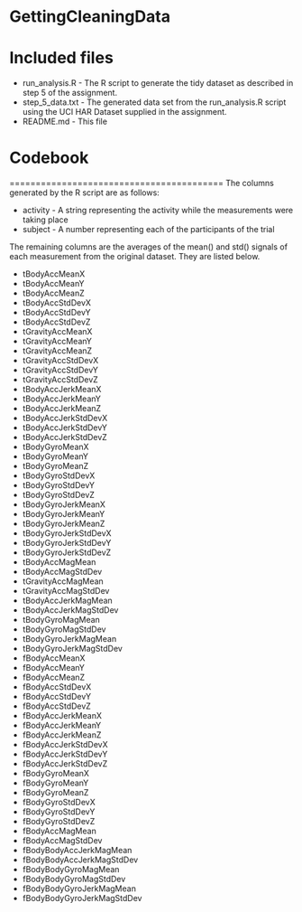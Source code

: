 # GettingCleaningData

# Included files
- run_analysis.R - The R script to generate the tidy dataset as described in step 5 of the assignment.
- step_5_data.txt - The generated data set from the run_analysis.R script using the UCI HAR Dataset supplied in the assignment.
- README.md - This file

# Codebook
=========================================
The columns generated by the R script are as follows:
- activity - A string representing the activity while the measurements were taking place
- subject - A number representing each of the participants of the trial

The remaining columns are the averages of the mean() and std() signals of each measurement from the original dataset.  They are listed below.

-	tBodyAccMeanX
-	tBodyAccMeanY
-	tBodyAccMeanZ
-	tBodyAccStdDevX
-	tBodyAccStdDevY
-	tBodyAccStdDevZ
-	tGravityAccMeanX
-	tGravityAccMeanY
-	tGravityAccMeanZ
-	tGravityAccStdDevX
-	tGravityAccStdDevY
-	tGravityAccStdDevZ
-	tBodyAccJerkMeanX
-	tBodyAccJerkMeanY
-	tBodyAccJerkMeanZ
-	tBodyAccJerkStdDevX
-	tBodyAccJerkStdDevY
-	tBodyAccJerkStdDevZ
-	tBodyGyroMeanX
-	tBodyGyroMeanY
-	tBodyGyroMeanZ
-	tBodyGyroStdDevX
-	tBodyGyroStdDevY
-	tBodyGyroStdDevZ
-	tBodyGyroJerkMeanX
-	tBodyGyroJerkMeanY
-	tBodyGyroJerkMeanZ
-	tBodyGyroJerkStdDevX
-	tBodyGyroJerkStdDevY
-	tBodyGyroJerkStdDevZ
-	tBodyAccMagMean
-	tBodyAccMagStdDev
-	tGravityAccMagMean
-	tGravityAccMagStdDev
-	tBodyAccJerkMagMean
-	tBodyAccJerkMagStdDev
-	tBodyGyroMagMean
-	tBodyGyroMagStdDev
-	tBodyGyroJerkMagMean
-	tBodyGyroJerkMagStdDev
-	fBodyAccMeanX
-	fBodyAccMeanY
-	fBodyAccMeanZ
-	fBodyAccStdDevX
-	fBodyAccStdDevY
-	fBodyAccStdDevZ
-	fBodyAccJerkMeanX
-	fBodyAccJerkMeanY
-	fBodyAccJerkMeanZ
-	fBodyAccJerkStdDevX
-	fBodyAccJerkStdDevY
-	fBodyAccJerkStdDevZ
-	fBodyGyroMeanX
-	fBodyGyroMeanY
-	fBodyGyroMeanZ
-	fBodyGyroStdDevX
-	fBodyGyroStdDevY
-	fBodyGyroStdDevZ
-	fBodyAccMagMean
-	fBodyAccMagStdDev
-	fBodyBodyAccJerkMagMean
-	fBodyBodyAccJerkMagStdDev
-	fBodyBodyGyroMagMean
-	fBodyBodyGyroMagStdDev
-	fBodyBodyGyroJerkMagMean
-	fBodyBodyGyroJerkMagStdDev
